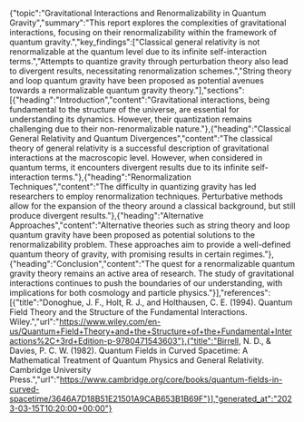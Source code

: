 {"topic":"Gravitational Interactions and Renormalizability in Quantum Gravity","summary":"This report explores the complexities of gravitational interactions, focusing on their renormalizability within the framework of quantum gravity.","key_findings":["Classical general relativity is not renormalizable at the quantum level due to its infinite self-interaction terms.","Attempts to quantize gravity through perturbation theory also lead to divergent results, necessitating renormalization schemes.","String theory and loop quantum gravity have been proposed as potential avenues towards a renormalizable quantum gravity theory."],"sections":[{"heading":"Introduction","content":"Gravitational interactions, being fundamental to the structure of the universe, are essential for understanding its dynamics. However, their quantization remains challenging due to their non-renormalizable nature."},{"heading":"Classical General Relativity and Quantum Divergences","content":"The classical theory of general relativity is a successful description of gravitational interactions at the macroscopic level. However, when considered in quantum terms, it encounters divergent results due to its infinite self-interaction terms."},{"heading":"Renormalization Techniques","content":"The difficulty in quantizing gravity has led researchers to employ renormalization techniques. Perturbative methods allow for the expansion of the theory around a classical background, but still produce divergent results."},{"heading":"Alternative Approaches","content":"Alternative theories such as string theory and loop quantum gravity have been proposed as potential solutions to the renormalizability problem. These approaches aim to provide a well-defined quantum theory of gravity, with promising results in certain regimes."},{"heading":"Conclusion","content":"The quest for a renormalizable quantum gravity theory remains an active area of research. The study of gravitational interactions continues to push the boundaries of our understanding, with implications for both cosmology and particle physics."}],"references":[{"title":"Donoghue, J. F., Holt, R. J., and Holthausen, C. E. (1994). Quantum Field Theory and the Structure of the Fundamental Interactions. Wiley.","url":"https://www.wiley.com/en-us/Quantum+Field+Theory+and+the+Structure+of+the+Fundamental+Interactions%2C+3rd+Edition-p-9780471543603"},{"title":"Birrell, N. D., & Davies, P. C. W. (1982). Quantum Fields in Curved Spacetime: A Mathematical Treatment of Quantum Physics and General Relativity. Cambridge University Press.","url":"https://www.cambridge.org/core/books/quantum-fields-in-curved-spacetime/3646A7D18B51E21501A9CAB653B1B69F"}],"generated_at":"2023-03-15T10:20:00+00:00"}